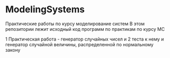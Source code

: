 # ModelingSystems
Практические работы по курсу моделирование систем
В этом репозитории лежит исходный код программ по практикам по курсу МС

1 Практическая работа - генератор случайных чисел и 2 теста к нему и генератор случайной величины, распределенной по нормальному закону
